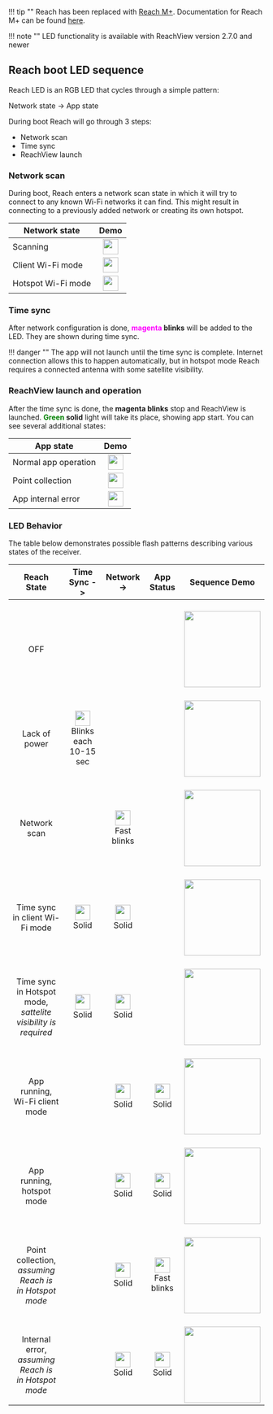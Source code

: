 !!! tip ""
	Reach has been replaced with [Reach M+](https://emlid.com/reach). Documentation for Reach M+ can be found [here](https://docs.emlid.com/reachm-plus/).


!!! note ""
    LED functionality is available with ReachView version 2.7.0 and newer 


## Reach boot LED sequence

Reach LED is an RGB LED that cycles through a simple pattern:

Network state -> App state

During boot Reach will go through 3 steps:

* Network scan
* Time sync
* ReachView launch

### Network scan

During boot, Reach enters a network scan state in which it will try to connect to any known Wi-Fi networks it can find. This might result in connecting to a previously added network or creating its own hotspot.

| Network state | Demo |
|-----------|------|
|Scanning|<div style="text-align: center;"><img src="../img/reach/led-status/network-scanning-led.gif" style="width: 30px;"></div>  |
|Client Wi-Fi mode|<div style="text-align: center;"><img src="../img/reach/led-status/blue.png" style="width: 30px;"></div>  |
|Hotspot Wi-Fi mode|<div style="text-align: center;"><img src="../img/reach/led-status/white.png" style="width: 30px;"></div>  |


### Time sync

After network configuration is done, **<font color="magenta">magenta</font> blinks** will be added to the LED. They are shown during time sync.

!!! danger ""
    The app will not launch until the time sync is complete. Internet connection allows this to happen automatically, but in hotspot mode Reach requires a connected antenna with some satellite visibility.

### ReachView launch and operation

After the time sync is done, the **magenta blinks** stop and ReachView is launched. **<font color="green">Green</font> solid** light will take its place, showing app start. You can see several additional states:

| App state | Demo |
|-----------|------|
|Normal app operation|<div style="text-align: center;"><img src="../img/reach/led-status/green.png" style="width: 30px;"></div>  |
|Point collection|<div style="text-align: center;"><img src="../img/reach/led-status/point-collection-led.gif" style="width: 30px;"></div>  |
|App internal error|<div style="text-align: center;"><img src="../img/reach/led-status/red.png" style="width: 30px;"></div>  |


### LED Behavior

The table below demonstrates possible flash patterns describing various states of the receiver.  


| Reach State | Time Sync   -> | Network   -> | App Status | Sequence Demo |
|--------------|-----------|---------------------|---------|-----------|
|<br> <div style="text-align: center;">    OFF   </div>                   | <br>  </div>    |  <br> </div> | <br> </div>|<br>  <div style="text-align: center;"><img src="../img/reach/led-status/off.png" style="width: 150px;"></div>   |
|<br> <div style="text-align: center;">    Lack of power   </div>                   | <br>  <div style="text-align: center;"><img src="../img/reach/led-status/magenta.png" style="height: 30px;"><br>Blinks each 10-15 sec</div>    |  <br> </div> | <br> </div>|<br>  <div style="text-align: center;"><img src="../img/reach/led-status/low-power.gif" style="width: 150px;"></div>   |
|<br> <div style="text-align: center;">    Network scan   </div>                   | <br>  </div>    |  <br> <div style="text-align: center;"><img src="../img/reach/led-status/blue.png" style="height: 30px;"><br>Fast blinks</div> | <br> </div>|<br>  <div style="text-align: center;"><img src="../img/reach/led-status/network-scan.gif" style="width: 150px;"></div>   |
|<br> <div style="text-align: center;">    Time sync in client Wi-Fi mode   </div>                   | <br>  <div style="text-align: center;"><img src="../img/reach/led-status/magenta.png" style="height: 30px;"><br>Solid</div>    |  <br> <div style="text-align: center;"><img src="../img/reach/led-status/blue.png" style="width: 30px;"><br>Solid</div> | <br> </div>|<br>  <div style="text-align: center;"><img src="../img/reach/led-status/time-sync-client.gif" style="width: 150px;"></div>   |
|<br> <div style="text-align: center;">    Time sync in Hotspot mode, <br> _sattelite visibility is required_   </div>                   | <br>  <div style="text-align: center;"><img src="../img/reach/led-status/magenta.png" style="height: 30px;"><br>Solid</div>    |  <br> <div style="text-align: center;"><img src="../img/reach/led-status/white.png" style="width: 30px;"><br>Solid</div> | <br> </div>|<br>  <div style="text-align: center;"><img src="../img/reach/led-status/time-sync-hotspot.gif" style="width: 150px;"></div>   |
|<br> <div style="text-align: center;">    App running,<br> Wi-Fi client mode   </div>                   | <br>  </div>    |  <br> <div style="text-align: center;"><img src="../img/reach/led-status/blue.png" style="height: 30px;"><br>Solid</div> | <br><div style="text-align: center;"><img src="../img/reach/led-status/green.png" style="height: 30px;"><br>Solid </div>|<br>  <div style="text-align: center;"><img src="../img/reach/led-status/running-client.gif" style="width: 150px;"></div>   |
|<br> <div style="text-align: center;">    App running, <br>hotspot mode    </div>                   | <br>  </div>    |  <br> <div style="text-align: center;"><img src="../img/reach/led-status/white.png" style="height: 30px;"><br>Solid</div> | <br><div style="text-align: center;"><img src="../img/reach/led-status/green.png" style="height: 30px;"><br>Solid </div>|<br>  <div style="text-align: center;"><img src="../img/reach/led-status/running-hotspot.gif" style="width: 150px;"></div>   | 
|<br> <div style="text-align: center;"> Point collection, <br> _assuming Reach is_ <br> _in Hotspot mode_     </div>                   | <br>  </div>    |  <br> <div style="text-align: center;"><img src="../img/reach/led-status/white.png" style="height: 30px;"><br>Solid <br> </div> | <br><div style="text-align: center;"><img src="../img/reach/led-status/green.png" style="height: 30px;"><br>Fast blinks </div>|<br>  <div style="text-align: center;"><img src="../img/reach/led-status/point-collection.gif" style="width: 150px;"></div>   |
|<br> <div style="text-align: center;">    Internal error, <br>_assuming Reach is_ <br> _in Hotspot mode_   </div>                   | <br>  </div>    |  <br> <div style="text-align: center;"><img src="../img/reach/led-status/white.png" style="height: 30px;"><br>Solid <br> </div> | <br><div style="text-align: center;"><img src="../img/reach/led-status/red.png" style="height: 30px;"><br>Solid </div>|<br>  <div style="text-align: center;"><img src="../img/reach/led-status/error.gif" style="width: 150px;"></div>   |
